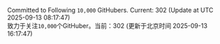 Committed to Following `10,000` GitHubers. Current: <!-- FOLLOWING_COUNT -->302<!-- FOLLOWING_COUNT --> (Update at UTC <!-- LAST_UPDATED -->2025-09-13 08:17:47<!-- LAST_UPDATED -->)<br>
致力于关注`10,000`个GitHuber。当前：<!-- FOLLOWING_COUNT -->302<!-- FOLLOWING_COUNT --> (更新于北京时间 <!-- LAST_UPDATED_CST -->2025-09-13 16:17:47<!-- LAST_UPDATED_CST -->)
